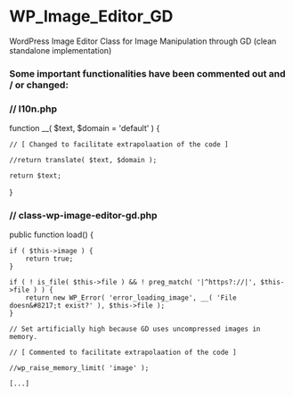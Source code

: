 # WP_Image_Editor_GD
WordPress Image Editor Class for Image Manipulation through GD (clean standalone implementation)   


### Some important functionalities have been commented out and / or changed:  

### // l10n.php
function __( $text, $domain = 'default' ) {   
   
    // [ Changed to facilitate extrapolaation of the code ]   
   
    //return translate( $text, $domain );   
    
    return $text;   
}   
   
### // class-wp-image-editor-gd.php   
public function load() {   

    if ( $this->image ) {   
        return true;   
    }   
   
    if ( ! is_file( $this->file ) && ! preg_match( '|^https?://|', $this->file ) ) {   
        return new WP_Error( 'error_loading_image', __( 'File doesn&#8217;t exist?' ), $this->file );   
    }   
    
    // Set artificially high because GD uses uncompressed images in memory.   
		
    // [ Commented to facilitate extrapolaation of the code ]   
    
    //wp_raise_memory_limit( 'image' );   

    [...]
